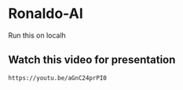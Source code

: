 # Ronaldo-AI
Run this on localh

## Watch this video for presentation
 ```https://youtu.be/aGnC24prPI0```


